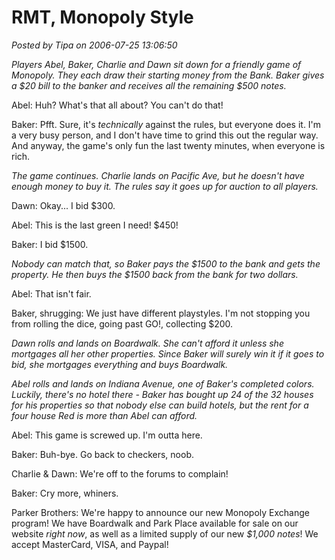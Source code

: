 # RMT, Monopoly Style

*Posted by Tipa on 2006-07-25 13:06:50*

*Players Abel, Baker, Charlie and Dawn sit down for a friendly game of Monopoly. They each draw their starting money from the Bank. Baker gives a $20 bill to the banker and receives all the remaining $500 notes.*

Abel: Huh? What's that all about? You can't do that!

Baker: Pfft. Sure, it's *technically* against the rules, but everyone does it. I'm a very busy person, and I don't have time to grind this out the regular way. And anyway, the game's only fun the last twenty minutes, when everyone is rich.

*The game continues. Charlie lands on Pacific Ave, but he doesn't have enough money to buy it. The rules say it goes up for auction to all players.*

Dawn: Okay... I bid $300.

Abel: This is the last green I need! $450!

Baker: I bid $1500.

*Nobody can match that, so Baker pays the $1500 to the bank and gets the property. He then buys the $1500 back from the bank for two dollars.*

Abel: That isn't fair.

Baker, shrugging: We just have different playstyles. I'm not stopping you from rolling the dice, going past GO!, collecting $200.

*Dawn rolls and lands on Boardwalk. She can't afford it unless she mortgages all her other properties. Since Baker will surely win it if it goes to bid, she mortgages everything and buys Boardwalk.*

*Abel rolls and lands on Indiana Avenue, one of Baker's completed colors. Luckily, there's no hotel there - Baker has bought up 24 of the 32 houses for his properties so that nobody else can build hotels, but the rent for a four house Red is more than Abel can afford.*

Abel: This game is screwed up. I'm outta here.

Baker: Buh-bye. Go back to checkers, noob.

Charlie & Dawn: We're off to the forums to complain!

Baker: Cry more, whiners.

Parker Brothers: We're happy to announce our new Monopoly Exchange program! We have Boardwalk and Park Place available for sale on our website *right now*, as well as a limited supply of our new *$1,000 notes*! We accept MasterCard, VISA, and Paypal!
